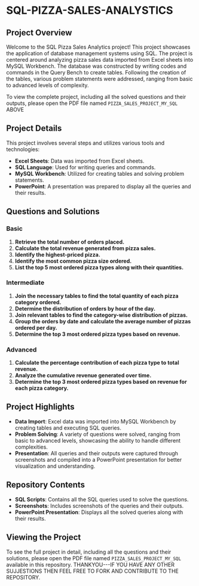 # SQL-PIZZA-SALES-ANALYSTICS

## Project Overview

Welcome to the SQL Pizza Sales Analytics project! This project showcases the application of database management systems using SQL. The project is centered around analyzing pizza sales data imported from Excel sheets into MySQL Workbench. The database was constructed by writing codes and commands in the Query Bench to create tables. Following the creation of the tables, various problem statements were addressed, ranging from basic to advanced levels of complexity.

To view the complete project, including all the solved questions and their outputs, please open the PDF file named `PIZZA_SALES_PROJECT_MY_SQL` ABOVE

## Project Details

This project involves several steps and utilizes various tools and technologies:

- **Excel Sheets**: Data was imported from Excel sheets.
- **SQL Language**: Used for writing queries and commands.
- **MySQL Workbench**: Utilized for creating tables and solving problem statements.
- **PowerPoint**: A presentation was prepared to display all the queries and their results.

## Questions and Solutions

### Basic

1. **Retrieve the total number of orders placed.**
2. **Calculate the total revenue generated from pizza sales.**
3. **Identify the highest-priced pizza.**
4. **Identify the most common pizza size ordered.**
5. **List the top 5 most ordered pizza types along with their quantities.**

### Intermediate

1. **Join the necessary tables to find the total quantity of each pizza category ordered.**
2. **Determine the distribution of orders by hour of the day.**
3. **Join relevant tables to find the category-wise distribution of pizzas.**
4. **Group the orders by date and calculate the average number of pizzas ordered per day.**
5. **Determine the top 3 most ordered pizza types based on revenue.**

### Advanced

1. **Calculate the percentage contribution of each pizza type to total revenue.**
2. **Analyze the cumulative revenue generated over time.**
3. **Determine the top 3 most ordered pizza types based on revenue for each pizza category.**

## Project Highlights

- **Data Import**: Excel data was imported into MySQL Workbench by creating tables and executing SQL queries.
- **Problem Solving**: A variety of questions were solved, ranging from basic to advanced levels, showcasing the ability to handle different complexities.
- **Presentation**: All queries and their outputs were captured through screenshots and compiled into a PowerPoint presentation for better visualization and understanding.

## Repository Contents

- **SQL Scripts**: Contains all the SQL queries used to solve the questions.
- **Screenshots**: Includes screenshots of the queries and their outputs.
- **PowerPoint Presentation**: Displays all the solved queries along with their results.

## Viewing the Project

To see the full project in detail, including all the questions and their solutions, please open the PDF file named `PIZZA_SALES_PROJECT_MY_SQL` available in this repository.
THANKYOU---IF YOU HAVE ANY OTHER SUJJESTIONS THEN FEEL FREE TO FORK AND CONTRIBUTE TO THE REPOSITORY.
